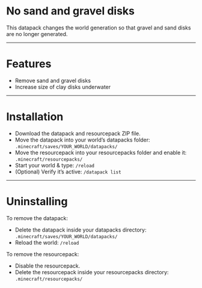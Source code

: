 # No sand and gravel disks

This datapack changes the world generation so that gravel and sand disks are no longer generated.

---

# Features
- Remove sand and gravel disks
- Increase size of clay disks underwater

---

# Installation
- Download the datapack and resourcepack ZIP file.
- Move the datapack into your world’s datapacks folder: ``.minecraft/saves/YOUR_WORLD/datapacks/``
- Move the resourcepack into your resourcepacks folder and enable it: ``.minecraft/resourcepacks/``
- Start your world & type: ``/reload``
- (Optional) Verify it’s active: ``/datapack list``

---

# Uninstalling

To remove the datapack:

- Delete the datapack inside your datapacks directory: ``.minecraft/saves/YOUR_WORLD/datapacks/``
- Reload the world: ``/reload``

To remove the resourcepack:

- Disable the resourcepack.
- Delete the resourcepack inside your resourcepacks directory: ``.minecraft/resourcepacks/``